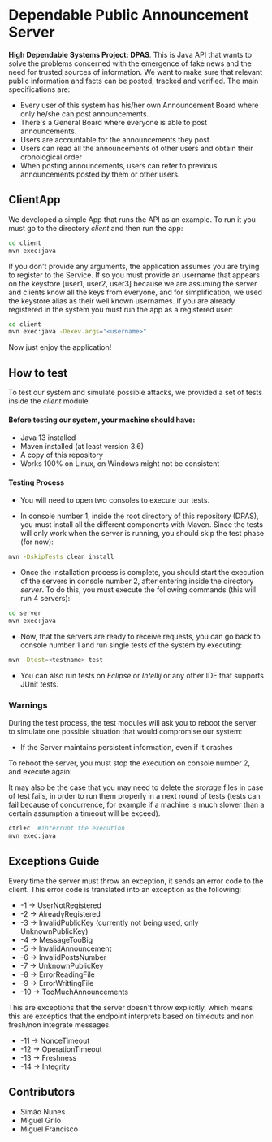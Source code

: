 # Dependable Public Announcement Server

**High Dependable Systems Project: DPAS**.
This is Java API that wants to solve the problems concerned with the emergence of fake news and the need for trusted sources of information. We want to make sure that relevant public information and facts can be posted, tracked and verified.
	The main specifications are:
- Every user of this system has his/her own Announcement Board where only he/she can post announcements.
- There's a General Board where everyone is able to post announcements.
- Users are accountable for the announcements they post
- Users can read all the announcements of other users and obtain their cronological order
- When posting announcements, users can refer to previous announcements posted by them or other users.

## ClientApp

We developed a simple App that runs the API as an example. To run it you must go to the directory *client* and then run the app:

```bash
cd client
mvn exec:java
```

If you don't provide any arguments, the application assumes you are trying to register to the Service. If so you must provide an username that appears on the keystore [user1, user2, user3] because we are assuming the server and clients know all the keys from everyone, and for simplification, we used the keystore alias as their well known usernames.
If you are already registered in the system you must run the app as a registered user:

```bash
cd client
mvn exec:java -Dexev.args="<username>"
```

Now just enjoy the application!

## How to test 

To test our system and simulate possible attacks, we provided a set of tests inside the *client* module. 

#### Before testing our system, your machine should have:
- Java 13 installed
- Maven installed (at least version 3.6)
- A copy of this repository
- Works 100% on Linux, on Windows might not be consistent

#### Testing Process

- You will need to open two consoles to execute our tests. 

- In console number 1, inside the root directory of this repository (DPAS), you must install all the different components with Maven. Since the tests will only work when the server is running, you should skip the test phase (for now):

```bash
mvn -DskipTests clean install
```

- Once the installation process is complete, you should start the execution of the servers in console number 2, after entering inside the directory *server*. To do this, you must execute the following commands (this will run 4 servers):

```bash
cd server
mvn exec:java
```

- Now, that the servers are ready to receive requests, you can go back to console number 1 and run single tests of the system by executing:

```bash
mvn -Dtest=<testname> test
```

- You can also run tests on *Eclipse* or *Intellij* or any other IDE that supports JUnit tests.

### Warnings

During the test process, the test modules will ask you to reboot the server to simulate one possible situation that would compromise our system: 
- If the Server maintains persistent information, even if it crashes

To reboot the server, you must stop the execution on console number 2, and execute again:

It may also be the case that you may need to delete the *storage* files in case of test fails, in order to run them properly in a next round of tests (tests can fail because of concurrence, for example if a machine is much slower than a certain assumption a timeout will be exceed).

```bash
ctrl+c  #interrupt the execution
mvn exec:java
```
## Exceptions Guide

Every time the server must throw an exception, it sends an error code to the client.
This error code is translated into an exception as the following:

- -1 -> UserNotRegistered
- -2 -> AlreadyRegistered
- -3 -> InvalidPublicKey (currently not being used, only UnknownPublicKey)
- -4 -> MessageTooBig
- -5 -> InvalidAnnouncement
- -6 -> InvalidPostsNumber
- -7 -> UnknownPublicKey
- -8 -> ErrorReadingFile
- -9 -> ErrorWrittingFile
- -10 -> TooMuchAnnouncements

This are exceptions that the server doesn't throw explicitly, which means this are exceptios that the endpoint
interprets based on timeouts and non fresh/non integrate messages.

- -11 -> NonceTimeout
- -12 -> OperationTimeout
- -13 -> Freshness
- -14 -> Integrity

## Contributors
- Simão Nunes
- Miguel Grilo
- Miguel Francisco